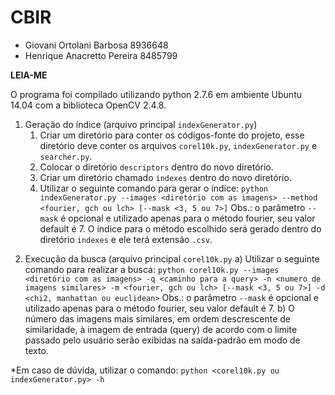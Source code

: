 # CBIR

- Giovani Ortolani Barbosa    8936648
- Henrique Anacretto Pereira  8485799

**LEIA-ME**

O programa foi compilado utilizando python 2.7.6 em ambiente Ubuntu 14.04 com a biblioteca OpenCV 2.4.8.

1.  Geração do índice (arquivo principal `indexGenerator.py`)
    1.  Criar um diretório para conter os códigos-fonte do projeto, esse diretório deve conter os arquivos `corel10k.py`, `indexGenerator.py` e `searcher.py`.
    2.  Colocar o diretório `descriptors` dentro do novo diretório.
    3.  Criar um diretório chamado `indexes` dentro do novo diretório.
    4.  Utilizar o seguinte comando para gerar o índice:
        `python indexGenerator.py --images <diretório com as imagens> --method <fourier, gch ou lch> [--mask <3, 5 ou 7>]`
        Obs.: o parâmetro `--mask` é opcional e utilizado apenas para o método fourier, seu valor default é 7.
    O índice para o método escolhido será gerado dentro do diretório `indexes` e ele terá extensão `.csv`.

2) Execução da busca (arquivo principal `corel10k.py`
    a)  Utilizar o seguinte comando para realizar a busca:
        `python corel10k.py --images <diretório com as imagens> -q <caminho para a query> -n <numero de imagens similares> -m <fourier, gch ou lch> [--mask <3, 5 ou 7>] -d <chi2, manhattan ou euclidean>`
        Obs.: o parâmetro `--mask` é opcional e utilizado apenas para o método fourier, seu valor default é 7.
    b)  O número das imagens mais similares, em ordem descrescente de similaridade, à imagem de entrada (query) de acordo com o limite 
    passado pelo usuário serão exibidas na saída-padrão em modo de texto.
            
*Em caso de dúvida, utilizar o comando:
`python <corel10k.py ou indexGenerator.py> -h`